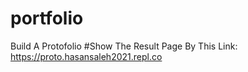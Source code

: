 # portfolio
Build A Protofolio
#Show The Result Page By This Link: https://proto.hasansaleh2021.repl.co 
